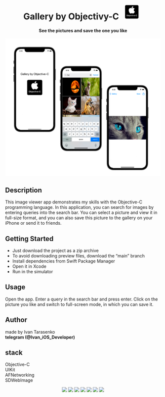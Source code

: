 <div align="center">
<br>
<h1>Gallery by Objectivy-C <img src="/Preview/icon.png" width="50" height="50" hspace="10"/></h1> 
</div>

<div align="center">
<h4>See the pictures and save the one you like</h4>
</div>

<p align="center">
<img src="/Preview/image.png"/>
</p>

## Description
This image viewer app demonstrates my skills with the Objective-C programming language.
In this application, you can search for images by entering queries into the search bar. You can select a picture and view it in full-size format, and you can also save this picture to the gallery on your iPhone or send it to friends.

## Getting Started
- Just download the project as a zip archive
- To avoid downloading preview files, download the “main” branch
- Install dependencies from Swift Package Manager
- Open it in Xcode
- Run in the simulator

## Usage
Open the app. Enter a query in the search bar and press enter. Click on the picture you like and switch to full-screen mode, in which you can save it.

## Author
made by Ivan Tarasenko  
**telegram (@Ivan_iOS_Developer)**

## stack
Objective-C  
UIKit    
AFNetworking  
SDWebImage  

<p align="center">
<a href="https://github.com/realm/SwiftLint" alt="SwiftLint badge">
<img src="https://img.shields.io/badge/CodeStyle-SwiftLint-blueviolet"></a>
<a href="https://github.com/Ivan-Tarasenko/Gallery_by_Objective-C/blob/main/LICENSE.txt">
<img src="https://img.shields.io/badge/license-MIT-green?style=flat"></a>
<a><img src="https://img.shields.io/github/commit-activity/y/Ivan-Tarasenko/Gallery_by_Objective-C"></a>
<a><img src="https://img.shields.io/github/directory-file-count/Ivan-Tarasenko/Gallery_by_Objective-C"></a>
<a><img src="https://img.shields.io/github/repo-size/Ivan-Tarasenko/Gallery_by_Objective-C"></a>
<a><img src="https://img.shields.io/github/issues-pr-closed/Ivan-Tarasenko/Gallery_by_Objective-C?color=yellowgreen"></a>
<a><img src="https://img.shields.io/badge/language-Swift%205-orange.svg"></a>
</p>


